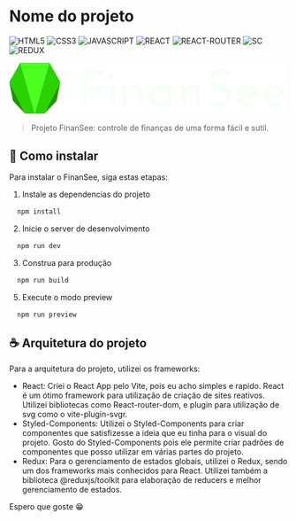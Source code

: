 # Nome do projeto

![HTML5](https://img.shields.io/badge/HTML5-E34F26?style=for-the-badge&logo=html5&logoColor=white)
![CSS3](https://img.shields.io/badge/CSS3-1572B6?style=for-the-badge&logo=css3&logoColor=white)
![JAVASCRIPT](https://img.shields.io/badge/JavaScript-323330?style=for-the-badge&logo=javascript&logoColor=F7DF1E)
![REACT](https://img.shields.io/badge/React-20232A?style=for-the-badge&logo=react&logoColor=61DAFB)
![REACT-ROUTER](https://img.shields.io/badge/React_Router-CA4245?style=for-the-badge&logo=react-router&logoColor=white)
![SC](https://img.shields.io/badge/styled--components-DB7093?style=for-the-badge&logo=styled-components&logoColor=white)
![REDUX](https://img.shields.io/badge/Redux-593D88?style=for-the-badge&logo=redux&logoColor=white)

![Logo](src/assets/LogoFinanseeNome.svg)

> Projeto FinanSee: controle de finanças de uma forma fácil e sutil.

## 🚀 Como instalar

Para instalar o FinanSee, siga estas etapas:

1. Instale as dependencias do projeto
```bash
  npm install
```

2. Inicie o server de desenvolvimento
```bash
  npm run dev
```

3. Construa para produção

```bash
  npm run build
```

5. Execute o modo preview

```bash
  npm run preview
```

## ☕ Arquitetura do projeto

Para a arquitetura do projeto, utilizei os frameworks:

- React: Criei o React App pelo Vite, pois eu acho simples e rapido. React é um ótimo framework para utilização de criação de sites reativos. Utilizei bibliotecas como React-router-dom, e plugin para utilização de svg como o vite-plugin-svgr.
- Styled-Components: Utilizei o Styled-Components para criar componentes que satisfizesse a ideia que eu tinha para o visual do projeto. Gosto do Styled-Components pois ele permite criar padrões de componentes que posso utilizar em várias partes do projeto.
- Redux: Para o gerenciamento de estados globais, utilizei o Redux, sendo um dos frameworks mais conhecidos para React. Utilizei também a biblioteca @reduxjs/toolkit para elaboração de reducers e melhor gerenciamento de estados.

Espero que goste 😁

